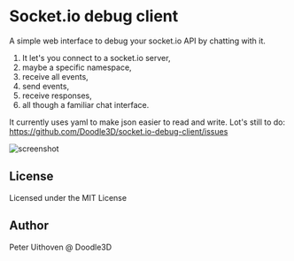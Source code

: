 Socket.io debug client
===================

A simple web interface to debug your socket.io API by chatting with it. 

1. It let's you connect to a socket.io server, 
2. maybe a specific namespace,
3. receive all events,
4. send events,
5. receive responses,
6. all though a familiar chat interface. 

It currently uses yaml to make json easier to read and write. 
Lot's still to do: https://github.com/Doodle3D/socket.io-debug-client/issues

![screenshot](https://raw.github.com/Doodle3D/socket.io-debug-client/master/screenshots/screenshot.png)

License
------------
Licensed under the MIT License

Author
------------
Peter Uithoven @ Doodle3D